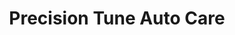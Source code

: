 ---
title: "Precision Tune Auto Care"
url: /traverse-city/precision-tune-auto-care/
shop: car repair
---